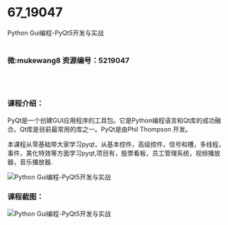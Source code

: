 # 67_19047
Python Gui编程-PyQt5开发与实战
<br/></br>
<h3>微:mukewang8 资源编号：5219047</h3>
<br/></br>
<h3>课程介绍：</h3>
<p>PyQt是一个创建GUI应用程序的工具包。它是Python编程语言和Qt库的成功融合。Qt库是目前最常用的库之一。PyQt是由Phil Thompson 开发。</p>
<p>本课程从零基础带大家学习pyqt，从基本控件，高级控件，信号和槽，多线程，事件，美化特效等方面学习pyqt,项目有，股票看板，员工管理系统，视频播放器，音乐播放器.</p>
<p><img src="https://www.ko996.com/wp-content/uploads/img/2021/03/1-69-300x149.png" alt="Python Gui编程-PyQt5开发与实战"></p>
<div class="info-desc">
<h3>课程截图：</h3>
<p><img src="https://www.ko996.com/wp-content/uploads/img/2021/03/2-67.png" alt="Python Gui编程-PyQt5开发与实战"></p>


			
</div>

